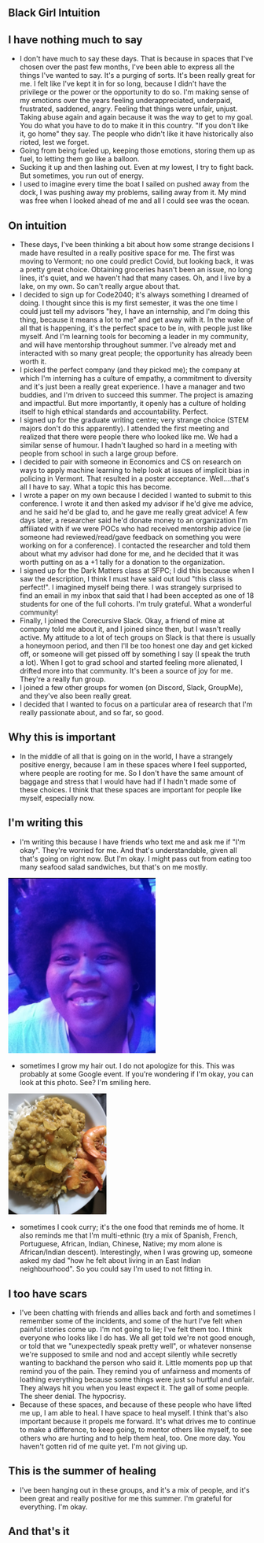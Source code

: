 ## Black Girl Intuition

## I have nothing much to say
- I don't have much to say these days. That is because in spaces that I've chosen over the past few months,
  I've been able to express all the things I've wanted to say. It's a purging of sorts. It's been really great for me.
  I felt like I've kept it in for so long, because I didn't have the privilege or the power or the opportunity to do so. 
  I'm making sense of my emotions over the years feeling underappreciated, underpaid, frustrated, saddened, angry. 
  Feeling that things were unfair, unjust. Taking abuse again and again because it was the way to get to my goal. 
  You do what you have to do to make it in this country. "If you don't like it, go home" they say. The people who 
  didn't like it have historically also rioted, lest we forget. 
- Going from being fueled up, keeping those emotions, storing them up as fuel, to letting them go like a balloon. 
- Sucking it up and then lashing out. Even at my lowest, I try to fight back. But sometimes, you run out of energy. 
- I used to imagine every time the boat I sailed on pushed away from the dock, I was pushing away my problems, sailing away
  from it. My mind was free when I looked ahead of me and all I could see was the ocean.

## On intuition
- These days, I've been thinking a bit about how some strange decisions I made have resulted in a really positive space
  for me. The first was moving to Vermont; no one could predict Covid, but looking back, it was a pretty great choice.
  Obtaining groceries hasn't been an issue, no long lines, it's quiet, and we haven't had that many cases. 
  Oh, and I live by a lake, on my own. So can't really argue about that.
- I decided to sign up for Code2040; it's always something I dreamed of doing. I thought since this is my first semester,
  it was the one time I could just tell my advisors "hey, I have an internship, and I'm doing this thing, because it means
  a lot to me" and get away with it. In the wake of all that is happening, it's the perfect space to be in, with people
  just like myself. And I'm learning tools for becoming a leader in my community, and will have mentorship throughout summer.
  I've already met and interacted with so many great people; the opportunity has already been worth it.
- I picked the perfect company (and they picked me); the company at which I'm interning has a culture of empathy, a commitment to diversity 
  and it's just been a really great experience. I have a manager and two buddies, and I'm driven to succeed this summer.
  The project is amazing and impactful. But more importantly, it openly has a culture of holding itself 
  to high ethical standards and accountability. Perfect.
- I signed up for the graduate writing centre; very strange choice (STEM majors don't do this apparently). 
  I attended the first meeting and realized that there were people there who looked like me. 
  We had a similar sense of humour. I hadn't laughed so hard in a meeting with people from school in such a large group before. 
- I decided to pair with someone in Economics and CS on research on ways to apply machine learning to help look at issues of implicit bias 
  in policing in Vermont. That resulted in a poster acceptance. Well....that's all I have to say. What a topic this has become. 
- I wrote a paper on my own because I decided I wanted to submit to this conference. I wrote it and then asked my advisor
  if he'd give me advice, and he said he'd be glad to, and he gave me really great advice! A few days later, a researcher
  said he'd donate money to an organization I'm affiliated with if we were POCs who had received mentorship advice 
  (ie someone had reviewed/read/gave feedback on something you were working on for a conference). I contacted the researcher
  and told them about what my advisor had done for me, and he decided that it was worth putting on as a +1 tally for a donation
  to the organization.
- I signed up for the Dark Matters class at SFPC; I did this because when I saw the description, I think I must have said 
  out loud "this class is perfect!". I imagined myself being there. I was strangely surprised to find an email in my inbox that said that I had been 
  accepted as one of 18 students for one of the full cohorts. I'm truly grateful. What a wonderful community!
- Finally, I joined the Corecursive Slack. Okay, a friend of mine at company told me about it, and I joined
  since then, but I wasn't really active. My attitude to a lot of tech groups on Slack is that there is usually a honeymoon period,
  and then I'll be too honest one day and get kicked off, or someone will get pissed off by something I say (I speak the truth a lot).
  When I got to grad school and started feeling more alienated, I drifted more into that community. 
  It's been a source of joy for me. They're a really fun group.
- I joined a few other groups for women (on Discord, Slack, GroupMe), and they've also been really great. 
- I decided that I wanted to focus on a particular area of research that I'm really passionate about, and so far, so good.
  
## Why this is important
- In the middle of all that is going on in the world, I have a strangely positive energy, because I am in these spaces 
  where I feel supported, where people are rooting for me. So I don't have the same amount of baggage and stress that
  I would have had if I hadn't made some of these choices. I think that these spaces are important for people like myself,
  especially now.
  
## I'm writing this
- I'm writing this because I have friends who text me and ask me if "I'm okay". They're worried for me. And that's 
  understandable, given all that's going on right now. But I'm okay. I might pass out from eating too many seafood salad
  sandwiches, but that's on me mostly.
  
<img src="/images/doiknowyou/afro.png" width="300">

- sometimes I grow my hair out. I do not apologize for this. This was probably at some Google event. If you're wondering
  if I'm okay, you can look at this photo. See? I'm smiling here. 

<img src="/images/doiknowyou/foodcurry.png" width="200">

- sometimes I cook curry; it's the one food that reminds me of home. It also reminds me that I'm multi-ethnic (try a mix of Spanish, French, Portuguese, African, Indian, Chinese, Native; my mom alone is African/Indian descent). 
  Interestingly, when I was growing up, someone asked my dad "how he felt about living in an East Indian neighbourhood".
  So you could say I'm used to not fitting in.

## I too have scars
- I've been chatting with friends and allies back and forth and sometimes I remember some of the incidents, and some of 
  the hurt I've felt when painful stories come up. I'm not going to lie; I've felt them too. I think everyone who looks 
  like I do has. We all get told we're not good enough, or told that we "unexpectedly speak pretty well", or whatever 
  nonsense we're supposed to smile and nod and accept silently while secretly wanting to backhand the person who said it.
  Little moments pop up that remind you of the pain. They remind you
  of unfairness and moments of loathing everything because some things were just so hurtful and unfair. They always hit
  you when you least expect it. The gall of some people. The sheer denial. The hypocrisy.
- Because of these spaces, and because of these people who have lifted me up, I am able to heal. I have space to heal 
  myself. I think that's also important because it propels me forward. It's what drives me to continue to make a difference,
  to keep going, to mentor others like myself, to see others who are hurting and to help them heal, too. One more day. You haven't gotten rid of me quite
  yet. I'm not giving up.
  
  
## This is the summer of healing
- I've been hanging out in these groups, and it's a mix of people, and it's been great and really positive for me this summer.
  I'm grateful for everything. I'm okay.
  
## And that's it
  
  
